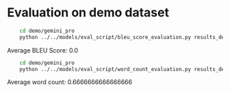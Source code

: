 # Evaluation on demo dataset


```bash
    cd demo/gemini_pro
    python ../../models/eval_script/bleu_score_evaluation.py results_demo.json
```

Average BLEU Score: 0.0


```bash
    cd demo/gemini_pro
    python ../../models/eval_script/word_count_evaluation.py results_demo.json
```

Average word count: 0.6666666666666666
